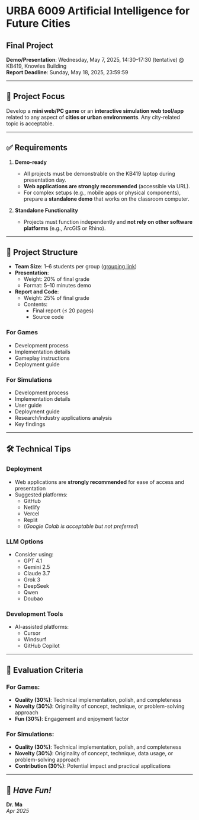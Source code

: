 # URBA 6009 Artificial Intelligence for Future Cities  
## Final Project

**Demo/Presentation**: Wednesday, May 7, 2025, 14:30–17:30 (tentative) @ KB419, Knowles Building  
**Report Deadline**: Sunday, May 18, 2025, 23:59:59  

---

## 📌 Project Focus

Develop a **mini web/PC game** or an **interactive simulation web tool/app** related to any aspect of **cities or urban environments**. Any city-related topic is acceptable.

---

## ✅ Requirements

1. **Demo-ready**  
   - All projects must be demonstrable on the KB419 laptop during presentation day.  
   - **Web applications are strongly recommended** (accessible via URL).  
   - For complex setups (e.g., mobile apps or physical components), prepare a **standalone demo** that works on the classroom computer.

2. **Standalone Functionality**  
   - Projects must function independently and **not rely on other software platforms** (e.g., ArcGIS or Rhino).

---

## 👥 Project Structure

- **Team Size**: 1–6 students per group ([grouping link](https://docs.google.com/spreadsheets/d/17xwFkvz2X3lDtTgf6Z3xhdjpNqDMAQLuc-iOGLC5Jr0/edit?gid=0#gid=0))  
- **Presentation**:  
  - Weight: 20% of final grade  
  - Format: 5–10 minutes demo  
- **Report and Code**:  
  - Weight: 25% of final grade  
  - Contents:  
    - Final report (≤ 20 pages)  
    - Source code  

### For Games
- Development process  
- Implementation details  
- Gameplay instructions  
- Deployment guide  

### For Simulations
- Development process  
- Implementation details  
- User guide  
- Deployment guide  
- Research/industry applications analysis  
- Key findings

---

## 🛠️ Technical Tips

### Deployment
- Web applications are **strongly recommended** for ease of access and presentation  
- Suggested platforms:  
  - GitHub  
  - Netlify  
  - Vercel  
  - Replit  
  - (*Google Colab is acceptable but not preferred*)

### LLM Options
- Consider using:
  - GPT 4.1  
  - Gemini 2.5  
  - Claude 3.7  
  - Grok 3  
  - DeepSeek  
  - Qwen  
  - Doubao

### Development Tools
- AI-assisted platforms:
  - Cursor  
  - Windsurf  
  - GitHub Copilot

---

## 🧪 Evaluation Criteria

### For Games:
- **Quality (30%)**: Technical implementation, polish, and completeness  
- **Novelty (30%)**: Originality of concept, technique, or problem-solving approach  
- **Fun (30%)**: Engagement and enjoyment factor  

### For Simulations:
- **Quality (30%)**: Technical implementation, polish, and completeness  
- **Novelty (30%)**: Originality of concept, technique, data usage, or problem-solving approach  
- **Contribution (30%)**: Potential impact and practical applications  

---

## 🎉 *Have Fun!*  

**Dr. Ma**  
*Apr 2025*
